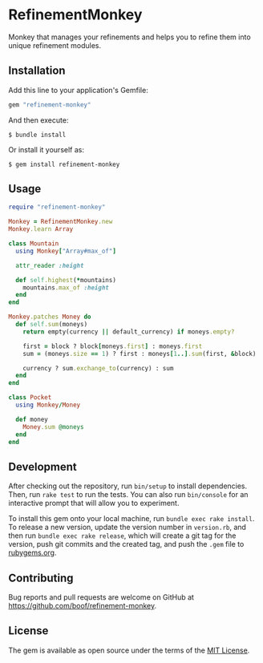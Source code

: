 # RefinementMonkey

Monkey that manages your refinements and helps you to refine them into unique refinement modules.

## Installation

Add this line to your application's Gemfile:

```ruby
gem "refinement-monkey"
```

And then execute:

    $ bundle install

Or install it yourself as:

    $ gem install refinement-monkey

## Usage

```ruby
require "refinement-monkey"

Monkey = RefinementMonkey.new
Monkey.learn Array

class Mountain
  using Monkey["Array#max_of"]

  attr_reader :height

  def self.highest(*mountains)
    mountains.max_of :height
  end
end

Monkey.patches Money do
  def self.sum(moneys)
    return empty(currency || default_currency) if moneys.empty?

    first = block ? block[moneys.first] : moneys.first
    sum = (moneys.size == 1) ? first : moneys[1..].sum(first, &block)

    currency ? sum.exchange_to(currency) : sum
  end
end

class Pocket
  using Monkey/Money

  def money
    Money.sum @moneys
  end
end
```

## Development

After checking out the repository, run `bin/setup` to install dependencies. Then, run `rake test` to run the tests. You can also run `bin/console` for an interactive prompt that will allow you to experiment.

To install this gem onto your local machine, run `bundle exec rake install`. To release a new version, update the version number in `version.rb`, and then run `bundle exec rake release`, which will create a git tag for the version, push git commits and the created tag, and push the `.gem` file to [rubygems.org](https://rubygems.org).

## Contributing

Bug reports and pull requests are welcome on GitHub at https://github.com/boof/refinement-monkey.

## License

The gem is available as open source under the terms of the [MIT License](https://opensource.org/licenses/MIT).

